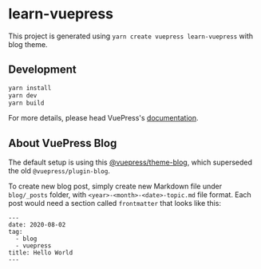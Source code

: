 # learn-vuepress

This project is generated using `yarn create vuepress learn-vuepress` with blog theme.

## Development

```bash
yarn install
yarn dev
yarn build
```

For more details, please head VuePress's [documentation](https://vuepress.vuejs.org/guide).

## About VuePress Blog

The default setup is using this [@vuepress/theme-blog](https://vuepress-theme-blog.ulivz.com/#using-vuepress-theme-blog), which superseded the old
`@vuepress/plugin-blog`.

To create new blog post, simply create new Markdown file under `blog/_posts` folder, with
`<year>-<month>-<date>-topic.md` file format. Each post would need a section called `frontmatter`
that looks like this:

```
---
date: 2020-08-02
tag: 
  - blog
  - vuepress
title: Hello World
---
```
